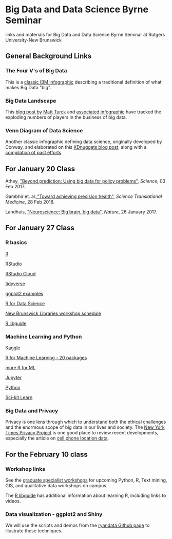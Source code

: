 # Big Data and Data Science Byrne Seminar
links and materials for Big Data and Data Science Byrne Seminar at Rutgers University-New Brunswick

## General Background Links 

### The Four V's of Big Data
This is a [classic IBM infographic](https://www.ibmbigdatahub.com/infographic/four-vs-big-data) describing a traditional definition of what makes Big Data "big".

### Big Data Landscape

This [blog post by Matt Turck](https://mattturck.com/data2019/) and [associated infographic](http://mattturck.com/wp-content/uploads/2019/07/2019_Matt_Turck_Big_Data_Landscape_Final_Fullsize.png) have tracked the exploding numbers of players in the business of big data.

### Venn Diagram of Data Science

Another classic infographic defining data science, originally developed by Conway, and elaborated on this [KDnuggets blog post](https://www.kdnuggets.com/2019/02/essential-data-science-venn-diagram.html), along with a [compilation of past efforts](https://www.kdnuggets.com/2016/10/battle-data-science-venn-diagrams.html).

## For January 20 Class

Athey, ["Beyond prediction: Using big data for policy problems"](http://science.sciencemag.org.proxy.libraries.rutgers.edu/content/355/6324/483), *Science*, 03 Feb 2017. 

Gambhir et. al.,["Toward achieving precision health"](https://stm-sciencemag-org.proxy.libraries.rutgers.edu/content/10/430/eaao3612), *Science Translational Medicine*, 28 Feb 2018.

Landhuis, ["Neuroscience: Big brain, big data"](http://www.nature.com.proxy.libraries.rutgers.edu/articles/541559a), *Nature*, 26 January 2017.

## For January 27 Class

### R basics

[R](https://r-project.org)

[RStudio](https://rstudio.com)

[RStudio Cloud](https://rstudio.cloud)

[tidyverse](https://tidyverse.org)

[ggplot2 examples](http://r-statistics.co/Top50-Ggplot2-Visualizations-MasterList-R-Code.html)

[R for Data Science](https://r4ds.had.co.nz)

[New Brunswick Libraries workshop schedule](https://libcal.rutgers.edu/nblworkshops)

[R libguide](https://libguides.rutgers.edu/data_R)

### Machine Learning and Python

[Kaggle](https://kaggle.com)

[R for Machine Learning - 20 packages](https://www.ubuntupit.com/best-r-machine-learning-packages/)

[more R for ML](https://www.geeksforgeeks.org/introduction-to-machine-learning-in-r/)

[Jupyter](https://jupyter.org)

[Python](https://python.org)

[Sci-kit Learn](https://scikit-learn.org)

### Big Data and Privacy

Privacy is one lens through which to understand both the ethical challenges and the enormous scope of big data in our lives and society.  The [New York Times Privacy Project](https://www.nytimes.com/series/new-york-times-privacy-project) is one good place to review recent developments, especially the article on [cell phone location data](https://www.nytimes.com/interactive/2019/12/19/opinion/location-tracking-cell-phone.html).

## For the February 10 class

### Workshop links

See the [graduate specialist workshops](https://libguides.rutgers.edu/graduatespecialist/workshops) for upcoming Python, R, Text mining, GIS, and qualitative data workshops on campus.

The [R libguide](https://libguides.rutgers.edu/data_R) has additional information about learning R, including links to videos.

### Data visualization - ggplot2 and Shiny

We will use the scripts and demos from the [ryandata Github page](https://github.com/ryandata/tidyverse_approach) to illustrate these techniques.
